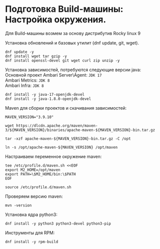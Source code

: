 # Подготовка Build-машины: Настройка окружения.

Для Build-машины возмем за основу дистрибутив Rocky linux 9

Установка обновлений и базовых утилит (dnf update, git, wget).

```shell
dnf update -y
dnf install wget tar gzip -y
dnf install openssl-devel git wget curl zip unzip -y
```

Установка зависимостей, потребуются следующие версии java:  
Основной проект Ambari Server\Agent: `JDK 17`  
Ambari Metrics: `JDK 8`  
Ambari Infra: `JDK 8`

```shell
dnf install -y java-17-openjdk-devel
dnf install -y java-1.8.0-openjdk-devel
```

Maven для сборки проектов и скачивания зависимостей:

```shell
MAVEN_VERSION="3.9.10"

wget https://dlcdn.apache.org/maven/maven-3/${MAVEN_VERSION}/binaries/apache-maven-${MAVEN_VERSION}-bin.tar.gz

tar -xzf apache-maven-${MAVEN_VERSION}-bin.tar.gz -C /opt

ln -s /opt/apache-maven-${MAVEN_VERSION} /opt/maven
```
Настраиваем переменное окружение maven:

```shell
tee /etc/profile.d/maven.sh <<EOF
export M2_HOME=/opt/maven
export PATH=\$M2_HOME/bin:\$PATH
EOF

source /etc/profile.d/maven.sh
```
Проверяем версию maven:

```shell
mvn -version
```

Установка ядра python3:

```shell
dnf install -y python3 python3-devel python3-pip
```

Инструменты для RPM:

```shell
dnf install -y rpm-build
```

